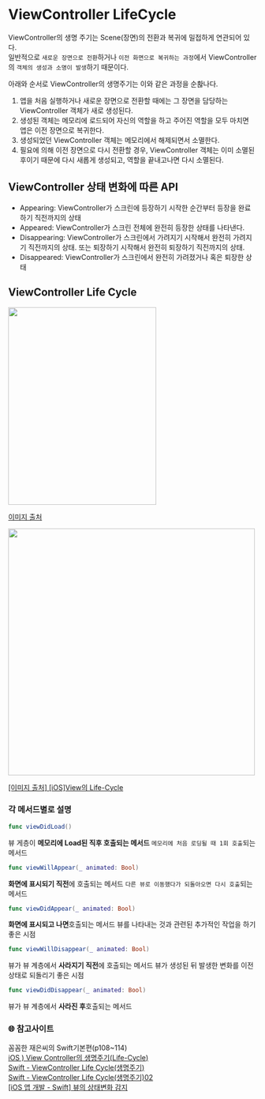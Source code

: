 # ViewController LifeCycle
ViewController의 생명 주기는 Scene(장면)의 전환과 복귀에 밀접하게 연관되어 있다.   
일반적으로 `새로운 장면으로 전환`하거나 `이전 화면으로 복귀하는 과정`에서 ViewController의 `객체의 생성과 소명이 발생`하기 때문이다.

아래와 순서로 ViewController의 생명주기는 이와 같은 과정을 순홚나다.
1. 앱을 처음 실행하거나 새로운 장면으로 전환할 때에는 그 장면을 담당하는 ViewController 객체가 새로 생성된다.
2. 생성된 객체는 메모리에 로드되어 자신의 역할을 하고 주어진 역할을 모두 마치면 앱은 이전 장면으로 복귀한다.
3. 생성되었던 ViewController 객체는 메모리에서 해제되면서 소멸한다.
4. 필요에 의해 이전 장면으로 다시 전환할 경우, ViewController 객체는 이미 소멸된 후이기 때문에 다시 새롭게 생성되고, 역할을 끝내고나면 다시 소멸된다.

## ViewController 상태 변화에 따른 API
- Appearing: ViewController가 스크린에 등장하기 시작한 순간부터 등장을 완료하기 직전까지의 상태
- Appeared: ViewController가 스크린 전체에 완전히 등장한 상태를 나타낸다.
- Disappearing: ViewController가 스크린에서 가려지기 시작해서 완전히 가려지기 직전까지의 상태. 또는 퇴장하기 시작해서 완전히 퇴장하기 직전까지의 상태.
- Disappeared: ViewController가 스크린에서 완전히 가려졌거나 혹은 퇴장한 상태   

## ViewController Life Cycle 
<img src = "https://user-images.githubusercontent.com/92699723/182879205-2561325b-9640-4c69-bc4f-aac998f3bec3.jpeg" width=300 height=400>   

[이미지 출처](https://subscription.packtpub.com/book/application-development/9781783550814/6/ch06lvl1sec60/uiviewcontroller-lifecycle-methods)

<img src = "https://user-images.githubusercontent.com/92699723/182880648-626cf83a-81e2-4095-8b27-c80539127869.png" width=500 height=500>   

[[이미지 출처] [iOS]View의 Life-Cycle](https://do-misol.tistory.com/48)   

### 각 메서드별로 설명
```Swift
func viewDidLoad()
``` 
뷰 게층이 **메모리에 Load된 직후 호출되는 메서드**
`메모리에 처음 로딩될 때 1회 호출`되는 메서드
```Swift
func viewWillAppear(_ animated: Bool)
```
**화면에 표시되기 직전**에 호출되는 메서드
`다른 뷰로 이동했다가 되돌아오면 다시 호출`되는 메서드
```Swift
func viewDidAppear(_ animated: Bool)
```
**화면에 표시되고 나면**호출되는 메서드
뷰를 나타내는 것과 관련된 추가적인 작업을 하기 좋은 시점
```Swift
func viewWillDisappear(_ animated: Bool)
```
뷰가 뷰 계층에서 **사라지기 직전**에 호출되는 메서드
뷰가 생성된 뒤 발생한 변화를 이전 상태로 되돌리기 좋은 시점
```Swift
func viewDidDisappear(_ animated: Bool)
```
뷰가 뷰 계층에서 **사라진 후**호출되는 메서드

### 🌐 참고사이트   
꼼꼼한 재은씨의 Swift기본편(p108~114)   
[iOS ) View Controller의 생명주기(Life-Cycle)](https://zeddios.tistory.com/43)   
[Swift - ViewController Life Cycle(생명주기)](https://tono18.tistory.com/11)   
[Swift - ViewController Life Cycle(생명주기)02](https://tono18.tistory.com/20)   
[[iOS 앱 개발 - Swift] 뷰의 상태변화 감지](https://etst.tistory.com/90)


